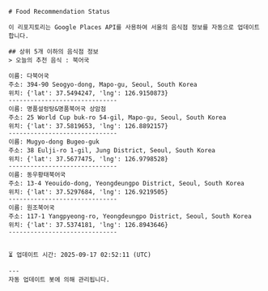 
    # Food Recommendation Status

    이 리포지토리는 Google Places API를 사용하여 서울의 음식점 정보를 자동으로 업데이트합니다.

    ## 상위 5개 이하의 음식점 정보
    > 오늘의 추천 음식 : 북어국

	이름: 다북어국
	주소: 394-90 Seogyo-dong, Mapo-gu, Seoul, South Korea
	위치: {'lat': 37.5494247, 'lng': 126.9150873}
	------------------------------
	이름: 명품설렁탕&명품북어국 상암점
	주소: 25 World Cup buk-ro 54-gil, Mapo-gu, Seoul, South Korea
	위치: {'lat': 37.5819653, 'lng': 126.8892157}
	------------------------------
	이름: Mugyo-dong Bugeo-guk
	주소: 38 Eulji-ro 1-gil, Jung District, Seoul, South Korea
	위치: {'lat': 37.5677475, 'lng': 126.9798528}
	------------------------------
	이름: 동우황태북어국
	주소: 13-4 Yeouido-dong, Yeongdeungpo District, Seoul, South Korea
	위치: {'lat': 37.5297684, 'lng': 126.9219505}
	------------------------------
	이름: 원조북어국
	주소: 117-1 Yangpyeong-ro, Yeongdeungpo District, Seoul, South Korea
	위치: {'lat': 37.5374181, 'lng': 126.8943646}
	------------------------------


    ⏳ 업데이트 시간: 2025-09-17 02:52:11 (UTC)

    ---
    자동 업데이트 봇에 의해 관리됩니다.
    